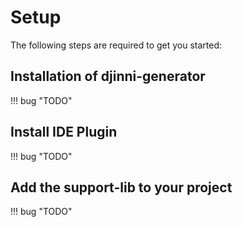 # Setup

The following steps are required to get you started:

## Installation of djinni-generator

!!! bug "TODO"

## Install IDE Plugin

!!! bug "TODO"

## Add the support-lib to your project

!!! bug "TODO"




